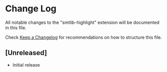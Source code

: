 # Change Log

All notable changes to the "smtlib-highlight" extension will be documented in this file.

Check [Keep a Changelog](http://keepachangelog.com/) for recommendations on how to structure this file.

## [Unreleased]

- Initial release